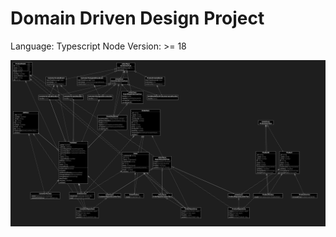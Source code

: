 # Domain Driven Design Project

Language: Typescript
Node Version: >= 18

![plot](./docs/classes_diagram.png)